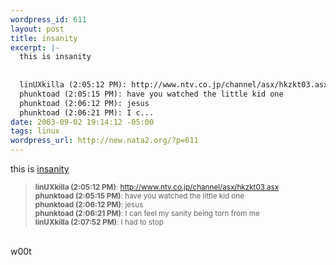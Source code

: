 ```yaml
--- 
wordpress_id: 611
layout: post
title: insanity
excerpt: |-
  this is insanity
  
  
  linUXkilla (2:05:12 PM): http://www.ntv.co.jp/channel/asx/hkzkt03.asx
  phunktoad (2:05:15 PM): have you watched the little kid one
  phunktoad (2:06:12 PM): jesus
  phunktoad (2:06:21 PM): I c...
date: 2003-09-02 19:14:12 -05:00
tags: linux
wordpress_url: http://new.nata2.org/?p=611
---
```

this is <a href="http://www.ntv.co.jp/kasoh/past_movie/contents.html">insanity</a>

<blockquote><small>
<b>linUXkilla (2:05:12 PM)</b>: <a href="http://www.ntv.co.jp/channel/asx/hkzkt03.asx">http://www.ntv.co.jp/channel/asx/hkzkt03.asx</a><br/>
<b>phunktoad (2:05:15 PM)</b>: have you watched the little kid one<br/>
<b>phunktoad (2:06:12 PM)</b>: jesus<br/>
<b>phunktoad (2:06:21 PM)</b>: I can feel my sanity being torn from me<br/>
<b>linUXkilla (2:07:52 PM)</b>: I had to stop<br/>
</small>
</blockquote><br/>w00t
